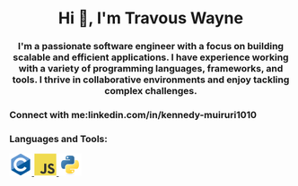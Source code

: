 <h1 align="center">Hi 👋, I'm Travous Wayne</h1>
<h3 align="center">I'm a passionate software engineer with a focus on building scalable and efficient applications. I have experience working with a variety of programming languages, frameworks, and tools. I thrive in collaborative environments and enjoy tackling complex challenges.</h3>

<h3 align="left">Connect with me:linkedin.com/in/kennedy-muiruri1010 </h3>

<p align="left">
</p>

<h3 align="left">Languages and Tools:</h3>
<p align="left"> <a href="https://www.cprogramming.com/" target="_blank" rel="noreferrer"> <img src="https://raw.githubusercontent.com/devicons/devicon/master/icons/c/c-original.svg" alt="c" width="40" height="40"/> </a> <a href="https://developer.mozilla.org/en-US/docs/Web/JavaScript" target="_blank" rel="noreferrer"> <img src="https://raw.githubusercontent.com/devicons/devicon/master/icons/javascript/javascript-original.svg" alt="javascript" width="40" height="40"/> </a> <a href="https://www.python.org" target="_blank" rel="noreferrer"> <img src="https://raw.githubusercontent.com/devicons/devicon/master/icons/python/python-original.svg" alt="python" width="40" height="40"/> </a> </p>
